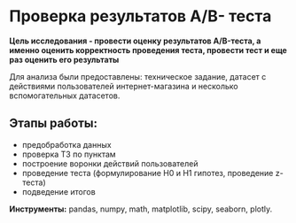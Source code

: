# Проверка результатов А/B- теста

**Цель исследования - провести оценку результатов A/B-теста, а именно оценить корректность проведения теста, провести тест и еще раз оценить его результаты**

Для анализа были предоставлены: техническое задание, датасет с действиями пользователей интернет-магазина и несколько вспомогательных датасетов.

## Этапы работы:
- предобработка данных
- проверка ТЗ по пунктам
- построение воронки действий пользователей
- проведение теста (формулирование Н0 и Н1 гипотез, проведение z-теста)
- подведение итогов

**Инструменты:** pandas, numpy, math, matplotlib, scipy, seaborn, plotly.
